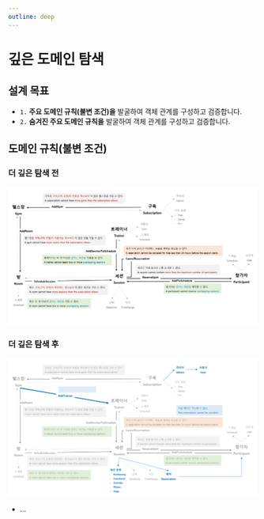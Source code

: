 ```yaml
---
outline: deep
---
```


# 깊은 도메인 탐색

## 설계 목표
- `1.` **주요 도메인 규칙(불변 조건)을** 발굴하여 객체 관계를 구성하고 검증합니다.
- `2.` **숨겨진 주요 도메인 규칙을** 발굴하여 객체 관계를 구성하고 검증합니다.

## 도메인 규칙(불변 조건)
### 더 깊은 탐색 전
![](./../chapter-01-domain-exploration/.images/DomainExploration.png)

### 더 깊은 탐색 후
![](./.images/DeeperDomainExploration-Compared.png)

- ...
